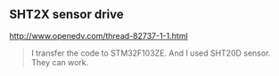 ## SHT2X sensor drive
http://www.openedv.com/thread-82737-1-1.html
>
>I transfer the code to STM32F103ZE. And I used SHT20D sensor.  
>They can work.
